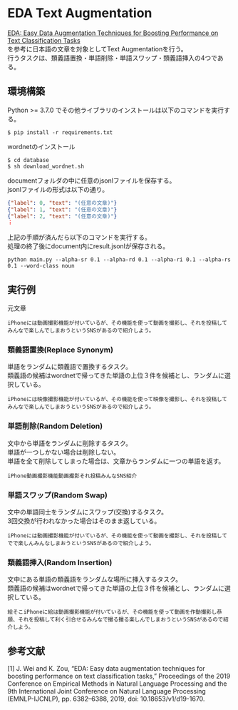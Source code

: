 # EDA Text Augmentation
[EDA: Easy Data Augmentation Techniques for Boosting Performance on Text Classification Tasks](https://arxiv.org/pdf/1901.11196.pdf)  
を参考に日本語の文章を対象としてText Augmentationを行う。  
行うタスクは、類義語置換・単語削除・単語スワップ・類義語挿入の4つである。  


## 環境構築
Python >= 3.7.0 でその他ライブラリのインストールは以下のコマンドを実行する。  
```shell script
$ pip install -r requirements.txt
```

wordnetのインストール
```shell script
$ cd database
$ sh download_wordnet.sh
```

documentフォルダの中に任意のjsonlファイルを保存する。  
jsonlファイルの形式は以下の通り。
```json
{"label": 0, "text": "(任意の文章)"}
{"label": 1, "text": "(任意の文章)"}
{"label": 2, "text": "(任意の文章)"}
︙
```

上記の手順が済んだら以下のコマンドを実行する。  
処理の終了後にdocument内にresult.jsonlが保存される。
```shell script
python main.py --alpha-sr 0.1 --alpha-rd 0.1 --alpha-ri 0.1 --alpha-rs 0.1 --word-class noun
```


## 実行例
元文章
```
iPhoneには動画撮影機能が付いているが、その機能を使って動画を撮影し、それを投稿してみんなで楽しんでしまおうというSNSがあるので紹介しよう。
````

### 類義語置換(Replace Synonym)
単語をランダムに類義語で置換するタスク。  
類義語の候補はwordnetで帰ってきた単語の上位３件を候補とし、ランダムに選択している。

```
iPhoneには映像撮影機能が付いているが、その機能を使って映像を撮影し、それを投稿してみんなで楽しんでしまおうというSNSがあるので紹介しよう。
```

### 単語削除(Random Deletion)
文中から単語をランダムに削除するタスク。  
単語が一つしかない場合は削除しない。  
単語を全て削除してしまった場合は、文章からランダムに一つの単語を返す。

```
iPhone動画撮影機能動画撮影それ投稿みんなSNS紹介
```

### 単語スワップ(Random Swap)
文中の単語同士をランダムにスワップ(交換)するタスク。  
3回交換が行われなかった場合はそのまま返している。

```
iPhoneには動画撮影機能が付いているが、その機能を使って動画を撮影し、それを投稿してでで楽しんみんなしまおうというSNSがあるので紹介しよう。
```

### 類義語挿入(Random Insertion)
文中にある単語の類義語をランダムな場所に挿入するタスク。  
類義語の候補はwordnetで帰ってきた単語の上位３件を候補とし、ランダムに選択している。
```
絵そこiPhoneに絵は動画撮影機能が付いているが、その機能を使って動画を作動撮影し恭順、それを投稿して利く引合せるみんなで撮る撮る楽しんでしまおうというSNSがあるので紹介しよう。
```


## 参考文献
[1] J. Wei and K. Zou, “EDA: Easy data augmentation techniques for boosting performance on text classification tasks,” Proceedings of the 2019 Conference on Empirical Methods in Natural Language Processing and the 9th International Joint Conference on Natural Language Processing (EMNLP-IJCNLP), pp. 6382–6388, 2019, doi: 10.18653/v1/d19-1670.